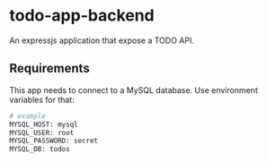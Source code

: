 # todo-app-backend

An expressjs application that expose a TODO API.

## Requirements

This app needs to connect to a MySQL database. Use environment variables for that:

```bash
# example
MYSQL_HOST: mysql
MYSQL_USER: root
MYSQL_PASSWORD: secret
MYSQL_DB: todos
```